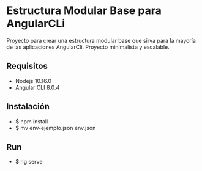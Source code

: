 # Estructura Modular Base para AngularCLi
Proyecto para crear una estructura modular base que sirva para la mayoría de las aplicaciones AngularCli.
Proyecto minimalista y escalable.

## Requisitos

- Nodejs 10.16.0
- Angular CLI 8.0.4

## Instalación

- $ npm install
- $ mv env-ejemplo.json env.json

## Run
- $ ng serve